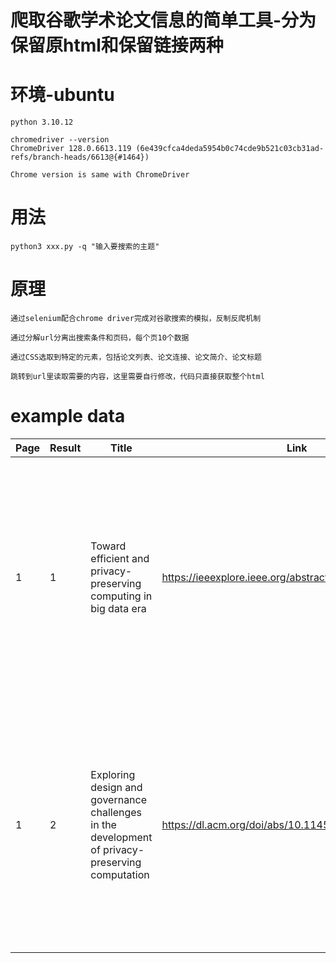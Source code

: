 # 爬取谷歌学术论文信息的简单工具-分为保留原html和保留链接两种

# 环境-ubuntu
```
python 3.10.12
```
```
chromedriver --version
ChromeDriver 128.0.6613.119 (6e439cfca4deda5954b0c74cde9b521c03cb31ad-refs/branch-heads/6613@{#1464})
```
```
Chrome version is same with ChromeDriver
```

# 用法
```
python3 xxx.py -q "输入要搜索的主题"
```

# 原理
```
通过selenium配合chrome driver完成对谷歌搜索的模拟，反制反爬机制
```
```
通过分解url分离出搜索条件和页码，每个页10个数据
```
```
通过CSS选取到特定的元素，包括论文列表、论文连接、论文简介、论文标题
```
```
跳转到url里读取需要的内容，这里需要自行修改，代码只直接获取整个html
```

# example data
|  Page   | Result  |  Title   | Link  | Abstract  |
|  ----  | ----  | ----  | ----  | ----  |
| 1  | 1 | Toward efficient and privacy-preserving computing in big data era  | https://ieeexplore.ieee.org/abstract/document/6863131/ | "… privacy-preserving techniques to check whether or not they are suitable for privacy-preserving … also present an efficient and privacy-preserving cosine similarity computing protocol as an …" |
| 1  | 2 | Exploring design and governance challenges in the development of privacy-preserving computation  | https://dl.acm.org/doi/abs/10.1145/3411764.3445677 | "… multi-party computation, and differential privacy are part of an emerging class of Privacy Enhancing … , and responsible governance of these privacy-preserving computation techniques. …" |
